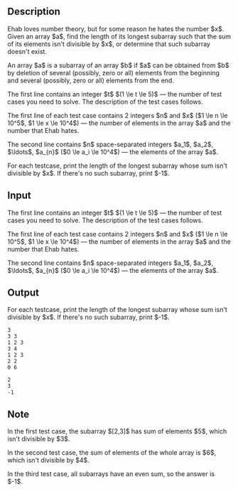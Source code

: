 ## Description

<div><p>Ehab loves number theory, but for some reason he hates the number $x$. Given an array $a$, find the length of its longest subarray such that the sum of its elements <span class="tex-font-style-bf">isn't</span> divisible by $x$, or determine that such subarray doesn't exist.</p><p>An array $a$ is a subarray of an array $b$ if $a$ can be obtained from $b$ by deletion of several (possibly, zero or all) elements from the beginning and several (possibly, zero or all) elements from the end.</p></div><div class="input-specification"><p>The first line contains an integer $t$ $(1 \le t \le 5)$&nbsp;— the number of test cases you need to solve. The description of the test cases follows.</p><p>The first line of each test case contains 2 integers $n$ and $x$ ($1 \le n \le 10^5$, $1 \le x \le 10^4$)&nbsp;— the number of elements in the array $a$ and the number that Ehab hates.</p><p>The second line contains $n$ space-separated integers $a_1$, $a_2$, $\ldots$, $a_{n}$ ($0 \le a_i \le 10^4$)&nbsp;— the elements of the array $a$.</p></div><div class="output-specification"><p>For each testcase, print the length of the longest subarray whose sum isn't divisible by $x$. If there's no such subarray, print $-1$.</p></div>

## Input

<p>The first line contains an integer $t$ $(1 \le t \le 5)$&nbsp;— the number of test cases you need to solve. The description of the test cases follows.</p><p>The first line of each test case contains 2 integers $n$ and $x$ ($1 \le n \le 10^5$, $1 \le x \le 10^4$)&nbsp;— the number of elements in the array $a$ and the number that Ehab hates.</p><p>The second line contains $n$ space-separated integers $a_1$, $a_2$, $\ldots$, $a_{n}$ ($0 \le a_i \le 10^4$)&nbsp;— the elements of the array $a$.</p>

## Output

<p>For each testcase, print the length of the longest subarray whose sum isn't divisible by $x$. If there's no such subarray, print $-1$.</p>





```input1
3
3 3
1 2 3
3 4
1 2 3
2 2
0 6
```




```output1
2
3
-1
```



## Note

<p>In the first test case, the subarray $[2,3]$ has sum of elements $5$, which isn't divisible by $3$.</p><p>In the second test case, the sum of elements of the whole array is $6$, which isn't divisible by $4$.</p><p>In the third test case, all subarrays have an even sum, so the answer is $-1$.</p>
